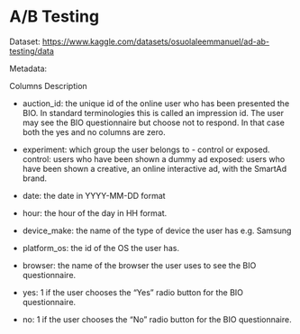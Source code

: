 # A/B Testing
Dataset: https://www.kaggle.com/datasets/osuolaleemmanuel/ad-ab-testing/data

Metadata:

Columns Description

  - auction_id: the unique id of the online user who has been presented the BIO. In standard terminologies this is called an impression id. The user may see the BIO questionnaire but choose not to respond. In that case both the yes and no columns are zero.

  - experiment: which group the user belongs to - control or exposed.
      control: users who have been shown a dummy ad
      exposed: users who have been shown a creative, an online interactive ad, with the SmartAd brand. 

  - date: the date in YYYY-MM-DD format

  - hour: the hour of the day in HH format.

  - device_make: the name of the type of device the user has e.g. Samsung

  - platform_os: the id of the OS the user has.

  - browser: the name of the browser the user uses to see the BIO questionnaire.

  - yes: 1 if the user chooses the “Yes” radio button for the BIO questionnaire.

  - no: 1 if the user chooses the “No” radio button for the BIO questionnaire.
